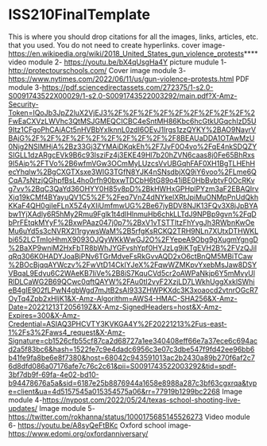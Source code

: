 # ISS210FinalTemplate
This is where you should drop citations for all the images, links, articles, etc. that you used. You do not need to create hyperlinks.
cover image-https://en.wikipedia.org/wiki/2018_United_States_gun_violence_protests****
video module 2- https://youtu.be/bX4qUsgHa4Y 
picture mudule 1- http://protectourschools.com/
Cover image module 3-https://www.nytimes.com/2022/06/11/us/gun-violence-protests.html 
PDF module 3-https://pdf.sciencedirectassets.com/272375/1-s2.0-S0091743522X00029/1-s2.0-S0091743522003292/main.pdf?X-Amz-Security-Token=IQoJb3JpZ2luX2VjEJ3%2F%2F%2F%2F%2F%2F%2F%2F%2F%2FwEaCXVzLWVhc3QtMSJGMEQCICBC4eSntMH86Kbc6hcGtkUGqchIzD5U9Itz1CFgoPhCAiACt5nHVBbYxlknnL0zdI6OEvJ1Irgs1zzQYKY%2BAO9NayrVBAjG%2F%2F%2F%2F%2F%2F%2F%2F%2F%2F8BEAUaDDA1OTAwMzU0Njg2NSIMHjA%2Bz33Gj3ZYMAiDKqkEh%2F7JvF0O4vo%2FqE4nkSDQZYSIGLL1dzARgcEVk9B6c93IsziFz4j3EKE49Hl7b20hZVN6caas8j0Fe65BhRxs9I5Aip%2FTVo%2B6wfmVGw3OCmMyLUzcsVvUBGqhFAF0XH1BgTLHEhHecYhqlw%2BgCXGTXsxe3WIG3TGfN8YJK4nSNsdbjXQ9iY6voo%2FLme6QCqA7sNtzjQGhpfBsL4ho0rfh90bxwTDCbH6tG89o41iBE0HbBvbtvF0OcRKvg7vv%2BqC3QaYd36OHYY0H85v8pD%2BkHWHxGPHplPYzm3aF2EBAQIrvXjq19kCMf4BYayuQV1C5%2F%2Feq7VnZ4dNYkelXRtJpiMuONMpPnUdQkhKKaF4QH0gjIeFLnX5Z4yXIiUmfmwUG%2Be67jyBDV8NJK13FQv3X8jJpBYAbw1YjXAdly6R5hMy2Rmu9Fglk1t4dIHlnmuHb6chkLLTdJ9NPBp9gvn%2FqDbPrFEtqkMYyF%2BxwPAaz047j0p7%2BxV1vTSTTItzFhYvgJh3RWbnKwOeMu6uYd5s3cNVRX2l1rgywsWaM%2B5rfgKsRCKQ2TRH9NLn7XUtxDTHWKLbi652LCTmIoHhmX9093OJQyWKkWwGJ2O%2FYepeA9Obg9gXugmYgngD%2BaXP9wniM2HxFbTR8bWhJYGFvshYpf0HYJzLg9iKTgEVH2B%2FVzQJilqRq306K0HADYJoaBjPNv6TGrMdveFsRkGvvAQD2xO6ctBnQM5MBiTCaw%2BOcBjqqAYWczv%2FwVtD14CkIYJeX%2FqwWZMKpvYxebMsJaw8DSYVBqaL9Edyu6C2WAeKB7IiVe%2B8iS7KquCVd5cr2oAWPaNkjp6Y5mMvyUlRlDLCaWG2B69QCwc0qftQAYW%2FAu0tI2vyF2XzjLD7LWkhUggXxklSWhieB4gIE902fLPwN4gbWgd7mJtB2sAI933ZHWPKXdc3K3xoaocd2vtnrOGcR7OyTq4Zpb2xHljK1&X-Amz-Algorithm=AWS4-HMAC-SHA256&X-Amz-Date=20221213T205619Z&X-Amz-SignedHeaders=host&X-Amz-Expires=300&X-Amz-Credential=ASIAQ3PHCVTY3KVKGA4Y%2F20221213%2Fus-east-1%2Fs3%2Faws4_request&X-Amz-Signature=cb1526cfb55cf87ca2d68727a1ee340408eff66e7a37ece6c694acd2a5f83bc6&hash=1522fe7c9e4dadc6956c3e07c3dbe547f9fd42ee96bb6b41fe9fa8be6e8f7380&host=68042c943591013ac2b2430a89b270f6af2c76d8dfd086a07176afe7c76c2c61&pii=S0091743522003292&tid=spdf-3bf7db9f-69fa-4e02-bd10-b94478676a5a&sid=6187e25b8876944a1658e8988a287c3bf63cgxrqa&type=client&ua=4d5157545a015354575a06&rr=77919b1299bc2268
Image module 4-https://nypost.com/2022/05/24/texas-school-shooting-live-updates/ 
Image module 5- https://twitter.com/rokhanna/status/1000175685145526273
Video module 6- https://youtu.be/A8syQeFtBKc 
Oxford school image- https://www.edomi.org/oxfordanniversary/
